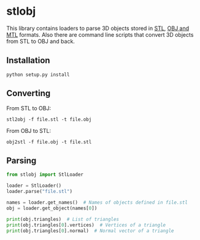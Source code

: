 # stlobj

This library contains loaders to parse 3D objects stored in [STL](https://en.wikipedia.org/wiki/STL_(file_format)), [OBJ and MTL](https://en.wikipedia.org/wiki/Wavefront_.obj_file) formats. Also there are command line scripts that convert 3D objects from STL to OBJ and back.

## Installation

```
python setup.py install
```

## Converting

From STL to OBJ:

```
stl2obj -f file.stl -t file.obj
```

From OBJ to STL:

```
obj2stl -f file.obj -t file.stl
```

## Parsing

```python
from stlobj import StlLoader

loader = StlLoader()
loader.parse("file.stl")

names = loader.get_names()  # Names of objects defined in file.stl
obj = loader.get_object(names[0])

print(obj.triangles)  # List of triangles
print(obj.triangles[0].vertices)  # Vertices of a triangle
print(obj.triangles[0].normal)  # Normal vector of a triangle
```
